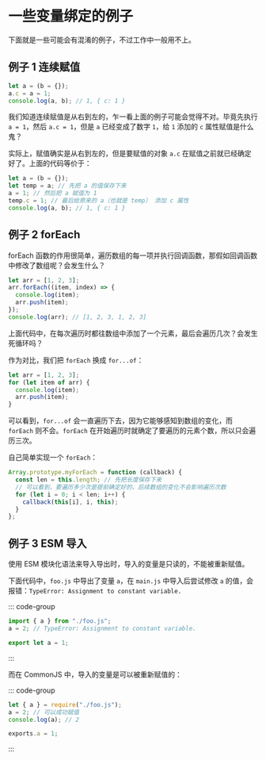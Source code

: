 # 一些变量绑定的例子

下面就是一些可能会有混淆的例子，不过工作中一般用不上。

## 例子 1 连续赋值

```js
let a = (b = {});
a.c = a = 1;
console.log(a, b); // 1, { c: 1 }
```

我们知道连续赋值是从右到左的，乍一看上面的例子可能会觉得不对。毕竟先执行 `a = 1`，然后 `a.c = 1`，但是 `a` 已经变成了数字 `1`，给 `1` 添加的 `c` 属性赋值是什么鬼？

实际上，赋值确实是从右到左的，但是要赋值的对象 `a.c` 在赋值之前就已经确定好了。上面的代码等价于：

```js
let a = (b = {});
let temp = a; // 先把 a 的值保存下来
a = 1; // 然后把 a 赋值为 1
temp.c = 1; // 最后给原来的 a（也就是 temp） 添加 c 属性
console.log(a, b); // 1, { c: 1 }
```

## 例子 2 forEach

forEach 函数的作用很简单，遍历数组的每一项并执行回调函数，那假如回调函数中修改了数组呢？会发生什么？

```js
let arr = [1, 2, 3];
arr.forEach((item, index) => {
  console.log(item);
  arr.push(item);
});
console.log(arr); // [1, 2, 3, 1, 2, 3]
```

上面代码中，在每次遍历时都往数组中添加了一个元素，最后会遍历几次？会发生死循环吗？

作为对比，我们把 `forEach` 换成 `for...of`：

```js
let arr = [1, 2, 3];
for (let item of arr) {
  console.log(item);
  arr.push(item);
}
```

可以看到，`for...of` 会一直遍历下去，因为它能够感知到数组的变化，而 `forEach` 则不会。`forEach` 在开始遍历时就确定了要遍历的元素个数，所以只会遍历三次。

自己简单实现一个 `forEach`：

```js
Array.prototype.myForEach = function (callback) {
  const len = this.length; // 先把长度保存下来
  // 可以看到，要遍历多少次是提前确定好的，后续数组的变化不会影响遍历次数
  for (let i = 0; i < len; i++) {
    callback(this[i], i, this);
  }
};
```

## 例子 3 ESM 导入

使用 ESM 模块化语法来导入导出时，导入的变量是只读的，不能被重新赋值。

下面代码中，`foo.js` 中导出了变量 `a`，在 `main.js` 中导入后尝试修改 `a` 的值，会报错：`TypeError: Assignment to constant variable.`

::: code-group

```js [main.js]
import { a } from "./foo.js";
a = 2; // TypeError: Assignment to constant variable.
```

```js [foo.js]
export let a = 1;
```

:::

而在 CommonJS 中，导入的变量是可以被重新赋值的：

::: code-group

```js [main.js]
let { a } = require("./foo.js");
a = 2; // 可以成功赋值
console.log(a); // 2
```

```js [foo.js]
exports.a = 1;
```

:::
